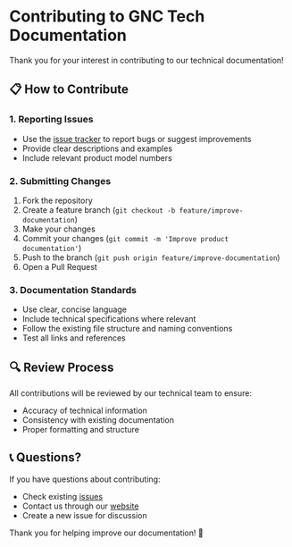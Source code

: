 # Contributing to GNC Tech Documentation

Thank you for your interest in contributing to our technical documentation!

## 📋 How to Contribute

### 1. Reporting Issues
- Use the [issue tracker](../../issues) to report bugs or suggest improvements
- Provide clear descriptions and examples
- Include relevant product model numbers

### 2. Submitting Changes
1. Fork the repository
2. Create a feature branch (`git checkout -b feature/improve-documentation`)
3. Make your changes
4. Commit your changes (`git commit -m 'Improve product documentation'`)
5. Push to the branch (`git push origin feature/improve-documentation`)
6. Open a Pull Request

### 3. Documentation Standards
- Use clear, concise language
- Include technical specifications where relevant
- Follow the existing file structure and naming conventions
- Test all links and references

## 🔍 Review Process

All contributions will be reviewed by our technical team to ensure:
- Accuracy of technical information
- Consistency with existing documentation
- Proper formatting and structure

## 📞 Questions?

If you have questions about contributing:
- Check existing [issues](../../issues)
- Contact us through our [website](https://www.gnc-tech.com/contact)
- Create a new issue for discussion

Thank you for helping improve our documentation! 🚀
